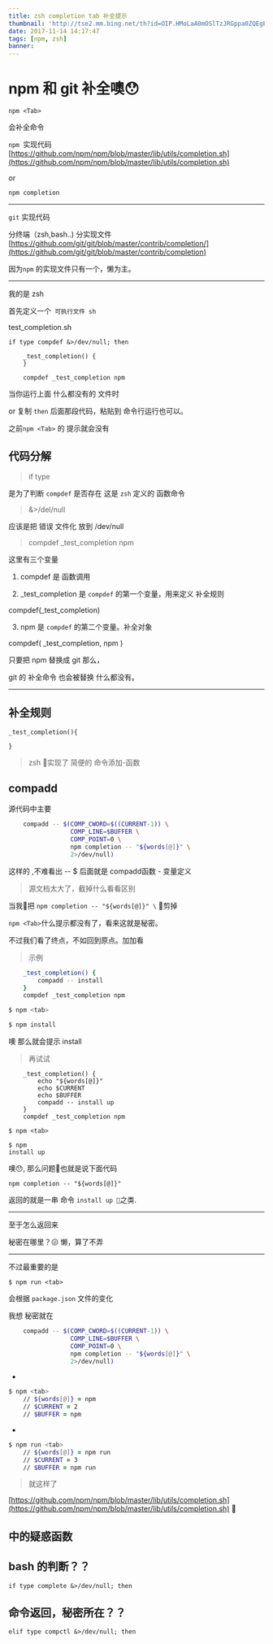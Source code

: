 ```yaml
---
title: zsh completion tab 补全提示
thumbnail: 'http://tse2.mm.bing.net/th?id=OIP.HMoLaA0mOSlTzJRGppa0ZQEgEs&pid=15.1'
date: 2017-11-14 14:17:47
tags: [npm, zsh]
banner:
---
```


# npm 和 git 补全噢😯

```
npm <Tab> 
```

会补全命令

``npm ``实现代码
[https://github.com/npm/npm/blob/master/lib/utils/completion.sh](https://github.com/npm/npm/blob/master/lib/utils/completion.sh)

or 

``` bash
npm completion
```

---

``git`` 实现代码

分终端（zsh,bash..) 分实现文件
[https://github.com/git/git/blob/master/contrib/completion/](https://github.com/git/git/blob/master/contrib/completion)

因为``npm`` 的实现文件只有一个，懒为主。

---

我的是 zsh

首先定义一个`` 可执行文件 sh``

test_completion.sh
```
if type compdef &>/dev/null; then

    _test_completion() {
    }

    compdef _test_completion npm
```

当你运行上面 什么都没有的 文件时

or 复制 ``then`` 后面那段代码，粘贴到 命令行运行也可以。 

之前``npm <Tab>`` 的 提示就会没有

 ## 代码分解

>if type 

是为了判断 ``compdef`` 是否存在 这是 ``zsh`` 定义的 函数命令

> &>/del/null

应该是把 错误 文件化 放到 /dev/null

> compdef _test_completion npm

这里有三个变量

1. compdef 是 函数调用

2. _test_completion 是 ``compdef`` 的第一个变量，用来定义 补全规则

compdef(_test_completion)

3. npm 是 ``compdef`` 的第二个变量。补全对象

compdef( _test_completion, npm )

只要把 npm 替换成 git 那么，

git 的 补全命令 也会被替换 什么都没有。

---

## 补全规则

```
_test_completion(){

}
```

> zsh 实现了 简便的 命令添加-函数

## compadd

源代码中主要

``` zsh
    compadd -- $(COMP_CWORD=$((CURRENT-1)) \
                 COMP_LINE=$BUFFER \
                 COMP_POINT=0 \
                 npm completion -- "${words[@]}" \
                 2>/dev/null)
```

这样的 ,不难看出 -- $ 后面就是 compadd函数 - 变量定义

>源文档太大了，截掉什么看看区别

当我把 ``npm completion -- "${words[@]}" \`` 剪掉

``npm <Tab>``什么提示都没有了，看来这就是秘密。

不过我们看了终点，不如回到原点。加加看

>示例

``` zsh
    _test_completion() {
        compadd -- install
    }
    compdef _test_completion npm 
```

``` bash
$ npm <tab>

$ npm install
```
噢 那么就会提示 install

> 再试试


```
    _test_completion() {
        echo "${words[@]}" 
        echo $CURRENT
        echo $BUFFER
        compadd -- install up
    }
    compdef _test_completion npm 
```

<!--more-->

```
$ npm <tab>

$ npm 
install up
```

噢😯, 那么问题也就是说下面代码

```
npm completion -- "${words[@]}"
```

返回的就是一串 命令 ``install up ``之类.

---

至于怎么返回来

秘密在哪里？😖 懒，算了不弄

---

不过最重要的是 

```
$ npm run <tab>
```
会根据 ``package.json`` 文件的变化

我想 秘密就在

``` bash
    compadd -- $(COMP_CWORD=$((CURRENT-1)) \
                 COMP_LINE=$BUFFER \
                 COMP_POINT=0 \
                 npm completion -- "${words[@]}" \
                 2>/dev/null)
```
-

``` zsh
$ npm <tab>
    // ${words[@]} = npm 
    // $CURRENT = 2
    // $BUFFER = npm
```

- 
``` zsh
$ npm run <tab>
    // ${words[@]} = npm run
    // $CURRENT = 3
    // $BUFFER = npm run
```

>就这样了

[https://github.com/npm/npm/blob/master/lib/utils/completion.sh](https://github.com/npm/npm/blob/master/lib/utils/completion.sh)


## 中的疑惑函数

## bash 的判断？？
```
if type complete &>/dev/null; then
```

## 命令返回，秘密所在？？
```
elif type compctl &>/dev/null; then
```